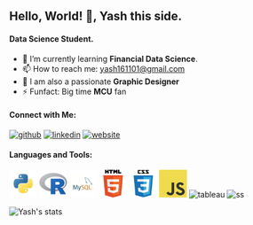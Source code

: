 ## Hello, World! 👋, Yash this side.
#### Data Science Student.


- 🌱 I’m currently learning **Financial Data Science**.
- 📫 How to reach me: yash161101@gmail.com
- 📐 I am also a passionate **Graphic Designer**
- ⚡ Funfact: Big time **MCU** fan

#### Connect with Me:

[<img src='https://cdn.jsdelivr.net/npm/simple-icons@3.0.1/icons/github.svg' alt='github' height='50'>](https://github.com/yash161101)  [<img src='https://cdn.jsdelivr.net/npm/simple-icons@3.0.1/icons/linkedin.svg' alt='linkedin' height='50'>](https://www.linkedin.com/in/yash-shah161101/) [<img src='https://cdn.jsdelivr.net/npm/simple-icons@3.0.1/icons/icloud.svg' alt='website' height='50'>](https://yash161101.github.io/)  

#### Languages and Tools:

<img src='https://raw.githubusercontent.com/github/explore/80688e429a7d4ef2fca1e82350fe8e3517d3494d/topics/python/python.png' alt='python' height='50'> <img src='https://raw.githubusercontent.com/github/explore/80688e429a7d4ef2fca1e82350fe8e3517d3494d/topics/r/r.png' alt='r' height='50'> <img src='https://raw.githubusercontent.com/github/explore/80688e429a7d4ef2fca1e82350fe8e3517d3494d/topics/mysql/mysql.png' alt='js' height='50'> <img src='https://raw.githubusercontent.com/github/explore/80688e429a7d4ef2fca1e82350fe8e3517d3494d/topics/html/html.png' alt='html' height='50'> <img src='https://raw.githubusercontent.com/github/explore/80688e429a7d4ef2fca1e82350fe8e3517d3494d/topics/css/css.png' alt='css' height='50'> <img src='https://raw.githubusercontent.com/github/explore/80688e429a7d4ef2fca1e82350fe8e3517d3494d/topics/javascript/javascript.png' alt='js' height='50'> <img src='https://cdn.worldvectorlogo.com/logos/tableau-software.svg' alt='tableau' height='50'> <img src='https://cdn.iconscout.com/icon/free/png-512/microsoft-excel-4-722715.png' alt='ss' height='50'>

![Yash's stats](https://github-readme-stats.vercel.app/api?username=yash161101&show_icons=true&theme=dark)
